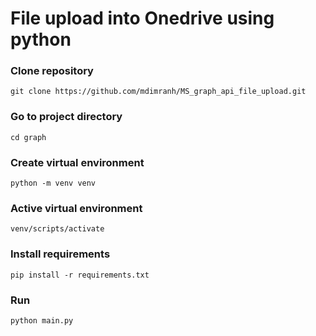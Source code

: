 # File upload into Onedrive using python

### Clone repository
```
git clone https://github.com/mdimranh/MS_graph_api_file_upload.git
```

### Go to project directory
```
cd graph
```

### Create virtual environment
```
python -m venv venv
```

### Active virtual environment
```
venv/scripts/activate
```

### Install requirements
```
pip install -r requirements.txt
```

### Run
```
python main.py
```
